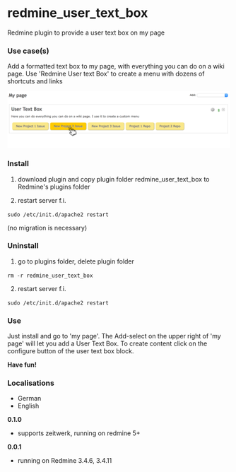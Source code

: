 # redmine_user_text_box

Redmine plugin to provide a user text box on my page

### Use case(s)

Add a formatted text box to my page, with everything you can do on a wiki page. Use 'Redmine User text Box' to create a menu with dozens of shortcuts and links

![PNG that represents a quick overview](/doc/user_text_box_example.png)

### Install

1. download plugin and copy plugin folder redmine_user_text_box to Redmine's plugins folder 

2. restart server f.i.  

`sudo /etc/init.d/apache2 restart`

(no migration is necessary)

### Uninstall

1. go to plugins folder, delete plugin folder  

`rm -r redmine_user_text_box`

2. restart server f.i. 

`sudo /etc/init.d/apache2 restart`

### Use

Just install and go to 'my page'. The Add-select on the upper right of 'my page' will let you add a User Text Box. To create content click on the configure button of the user text box block.

**Have fun!**

### Localisations

* German
* English

**0.1.0**
  - supports zeitwerk, running on redmine 5+

**0.0.1** 
  - running on Redmine 3.4.6, 3.4.11
